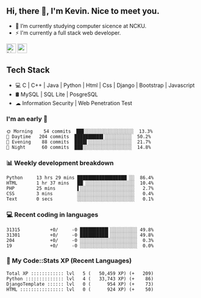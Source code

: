 ## Hi, there 👋, I'm Kevin. Nice to meet you.

- 🌱 I’m currently studying computer sicence at NCKU.
- ⚡ I'm currently a full stack web developer.

<a href="https://www.linkedin.com/in/kevin12686/"><img alt="LinkedIn" src="https://img.shields.io/badge/linkedin%20-%230077B5.svg?&style=for-the-badge&logo=linkedin&logoColor=white" height=25></a>
<a href="https://www.instagram.com/kevin12686/"><img src="https://img.shields.io/badge/instagram-3f729b?&style=for-the-badge&logo=instagram&logoColor=white" height=25></a>

## Tech Stack

* 💻 C | C++ | Java | Python | Html | Css | Django | Bootstrap | Javascript
* 🛢️ MySQL | SQL Lite | PosgreSQL
* ☁ Information Security | Web Penetration Test

### I'm an early 🐤

<!-- early_bird start -->

```text
🌞 Morning    54 commits  ██▊░░░░░░░░░░░░░░░░░░  13.3%
🌆 Daytime   204 commits  ██████████▌░░░░░░░░░░  50.2%
🌃 Evening    88 commits  ████▌░░░░░░░░░░░░░░░░  21.7%
🌙 Night      60 commits  ███░░░░░░░░░░░░░░░░░░  14.8%
```

<!-- early_bird end -->

### 📊 Weekly development breakdown

<!-- code_time start -->

```text
Python     13 hrs 29 mins ██████████████████▏░░  86.4%
HTML       1 hr 37 mins   ██▏░░░░░░░░░░░░░░░░░░  10.4%
PHP        25 mins        ▌░░░░░░░░░░░░░░░░░░░░   2.7%
CSS        3 mins         ░░░░░░░░░░░░░░░░░░░░░   0.4%
Text       0 secs         ░░░░░░░░░░░░░░░░░░░░░   0.1%
```

<!-- code_time end -->

### 💻 Recent coding in languages

<!-- code_diff start -->

```text
31315           +0/     -0 ██████████▍░░░░░░░░░░ 49.8%
31301           +0/     -0 ██████████▍░░░░░░░░░░ 49.8%
204             +0/     -0 ░░░░░░░░░░░░░░░░░░░░░  0.3%
19              +0/     -0 ░░░░░░░░░░░░░░░░░░░░░  0.0%
```

<!-- code_diff end -->

### 🧰 My Code::Stats XP (Recent Languages)

<!-- codestats start -->

```text
Total XP :::::::::::: lvl   5 (   50,459 XP) (+   209)
Python :::::::::::::: lvl   4 (   33,743 XP) (+    86)
DjangoTemplate :::::: lvl   0 (      954 XP) (+    73)
HTML :::::::::::::::: lvl   0 (      924 XP) (+    50)
```

<!-- codestats end -->
